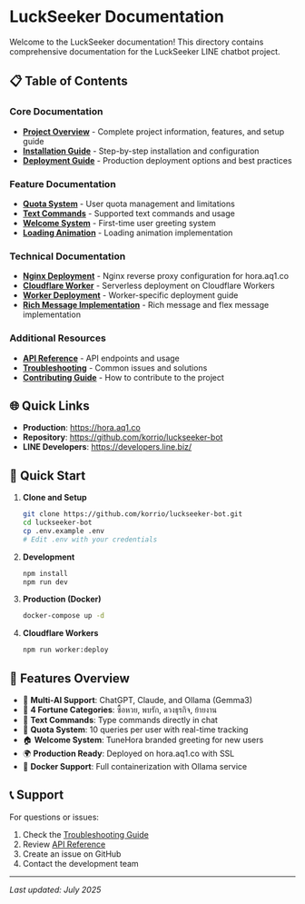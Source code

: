 # LuckSeeker Documentation

Welcome to the LuckSeeker documentation! This directory contains comprehensive documentation for the LuckSeeker LINE chatbot project.

## 📋 Table of Contents

### Core Documentation
- **[Project Overview](./project-overview.md)** - Complete project information, features, and setup guide
- **[Installation Guide](./installation.md)** - Step-by-step installation and configuration
- **[Deployment Guide](./deployment.md)** - Production deployment options and best practices

### Feature Documentation
- **[Quota System](./quota-system.md)** - User quota management and limitations
- **[Text Commands](./text-commands.md)** - Supported text commands and usage
- **[Welcome System](./welcome-system.md)** - First-time user greeting system
- **[Loading Animation](./loading-animation.md)** - Loading animation implementation

### Technical Documentation
- **[Nginx Deployment](./nginx-deployment.md)** - Nginx reverse proxy configuration for hora.aq1.co
- **[Cloudflare Worker](./cloudflare-worker.md)** - Serverless deployment on Cloudflare Workers
- **[Worker Deployment](./worker-deployment.md)** - Worker-specific deployment guide
- **[Rich Message Implementation](./rich-message.md)** - Rich message and flex message implementation

### Additional Resources
- **[API Reference](./api-reference.md)** - API endpoints and usage
- **[Troubleshooting](./troubleshooting.md)** - Common issues and solutions
- **[Contributing Guide](./contributing.md)** - How to contribute to the project

## 🌐 Quick Links

- **Production**: https://hora.aq1.co
- **Repository**: https://github.com/korrio/luckseeker-bot
- **LINE Developers**: https://developers.line.biz/

## 🚀 Quick Start

1. **Clone and Setup**
   ```bash
   git clone https://github.com/korrio/luckseeker-bot.git
   cd luckseeker-bot
   cp .env.example .env
   # Edit .env with your credentials
   ```

2. **Development**
   ```bash
   npm install
   npm run dev
   ```

3. **Production (Docker)**
   ```bash
   docker-compose up -d
   ```

4. **Cloudflare Workers**
   ```bash
   npm run worker:deploy
   ```

## 💫 Features Overview

- 🤖 **Multi-AI Support**: ChatGPT, Claude, and Ollama (Gemma3)
- 🎯 **4 Fortune Categories**: ซื้อหวย, พบรัก, ดวงธุรกิจ, ย้ายงาน  
- 💬 **Text Commands**: Type commands directly in chat
- 🎯 **Quota System**: 10 queries per user with real-time tracking
- 🏠 **Welcome System**: TuneHora branded greeting for new users
- 🌍 **Production Ready**: Deployed on hora.aq1.co with SSL
- 🐳 **Docker Support**: Full containerization with Ollama service

## 📞 Support

For questions or issues:
1. Check the [Troubleshooting Guide](./troubleshooting.md)
2. Review [API Reference](./api-reference.md)
3. Create an issue on GitHub
4. Contact the development team

---

*Last updated: July 2025*